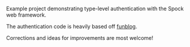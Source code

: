 Example project demonstrating type-level authentication with the Spock web
framework.

The authentication code is heavily based off
[funblog](https://github.com/agrafix/funblog/).

Corrections and ideas for improvements are most welcome!
